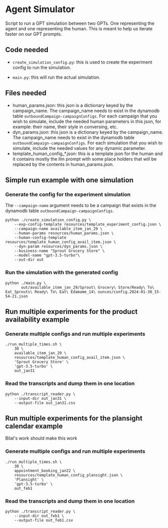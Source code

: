 # Agent Simulator

Script to run a GPT simulation between two GPTs. One representing the agent and 
one representing the human. This is meant to help us iterate faster on our GPT prompts. 

## Code needed
* `create_simulation_config.py`: this is used to create the experiment config to run the simulation.

* `main.py`: this will run the actual simulation.

## Files needed
* human_params.json: this json is a dictionary keyed by the campaign_name. The campaign_name needs to exist in the dynamodb table `outboundCampaign-campaignConfigs`. For each campaign that you wish to simulate, include the needed human parameters in this json, for example: their name, their style in conversing, etc.
* dyn_params.json: this json is a dictionary keyed by the campaign_name. The campaign_name needs to exist in the dynamodb table `outboundCampaign-campaignConfigs`. For each simulation that you wish to simulate, include the needed values for any dynamic parameter.
* template_human_config_\*.json: this is a template json for the human and it contains mostly the llm prompt with some place holders that will be replaced by the contents in human_params.json.

## Simple run example with one simulation
### Generate the config for the experiment simulation
The `--campaign-name` argument needs to be a campaign that exists in the dynamodb table `outboundCampaign-campaignConfigs`. 

```
python ./create_simulation_config.py \
    --exp-config-template resources/template_experiment_config.json \
    --campaign-name available_item_jan_29 \
    --human-params resources/human_params.json \
    --human-config-template resources/template_human_config_avail_item.json \
    --dyn-param resources/dyn_params.json \
    --business-name "Sprout Grocery Store" \
    --model-name "gpt-3.5-turbo"\
    --out-dir out
```

### Run the simulation with the generated config
```
python ./main.py \
       out/available_item_jan_29/Sprout\ Grocery\ Store/Ready\ To\ Eat_Sprouts\ Ready\ To\ Eat\ Edamame_14\ ounces/config.2024-01-30_15-54-21.json
```

## Run multiple experiments for the product availability example
### Generate multiple configs and run multiple experiments
```
./run_multiple_times.sh \
    30 \
    available_item_jan_29 \
    resources/template_human_config_avail_item.json \
    'Sprout Grocery Store' \
    'gpt-3.5-turbo' \
    out_jan31
```

### Read the transcripts and dump them in one location
```
python ./transcript_reader.py \
    --input-dir out_jan31 \
    --output-file out_jan31.csv
```

## Run multiple experiments for the plansight calendar example
Bilal's work should make this work
### Generate multiple configs and run multiple experiments
```
./run_multiple_times.sh \
    30 \
    appointment_booking_jan22 \
    resources/template_human_config_plansight.json \
    'Plansight' \
    'gpt-3.5-turbo' \
    out_feb1
```

### Read the transcripts and dump them in one location
```
python ./transcript_reader.py \
    --input-dir out_feb1 \
    --output-file out_feb1.csv
```